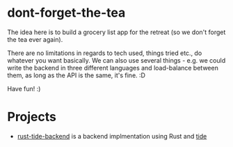 # dont-forget-the-tea

The idea here is to build a grocery list app for the retreat (so we don't forget the tea ever again).

There are no limitations in regards to tech used, things tried etc., do whatever you want basically. We can also use several things - e.g. we could write the backend in three different languages and load-balance between them, as long as the API is the same, it's fine. :D

Have fun! :)

# Projects

* [rust-tide-backend](rust-tide-backend/README.md) is a backend implmentation using Rust and [tide](https://github.com/http-rs/tide)
